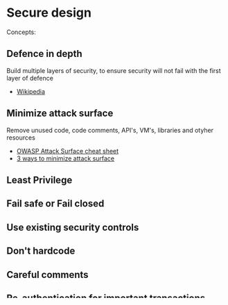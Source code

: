 # Secure design

Concepts:

## Defence in depth
Build multiple layers of security, to ensure security will not fail with the first layer of defence

* [Wikipedia](https://en.wikipedia.org/wiki/Defense_in_depth_%28computing%29)

## Minimize attack surface

Remove unused code, code comments, API's, VM's, libraries and otyher resources

* [OWASP Attack Surface cheat sheet](https://en.wikipedia.org/wiki/Attack_surface)
* [3 ways to minimize attack surface](https://www.techrepublic.com/article/3-ways-to-minimize-cyberattack-threats-by-reducing-attack-surfaces/)

## Least Privilege


## Fail safe or Fail closed


## Use existing security controls


## Don't hardcode


## Careful comments


## Re-authentication for important transactions


## Authorization using framework


## Segregation of data (DTAP)


## Threat Modelling


## Protection of Source-code


## Error Handling


## Logging and alerting: useful data, but no sensitive data


## Categorize data based on sensitivity



# Sources
* [Design towards best practices](https://segment.com/blog/helping-customers-secure-their-accounts/) to help customers secure their accounts
